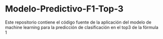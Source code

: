 # Modelo-Predictivo-F1-Top-3
Este repositorio contiene el código fuente de la aplicación del modelo de machine learning para la predicción de clasificación en el top3 de la fórmula 1
